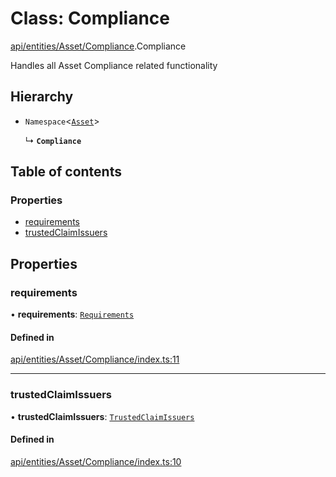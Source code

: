 # Class: Compliance

[api/entities/Asset/Compliance](../wiki/api.entities.Asset.Compliance).Compliance

Handles all Asset Compliance related functionality

## Hierarchy

- `Namespace`<[`Asset`](../wiki/api.entities.Asset.Asset)\>

  ↳ **`Compliance`**

## Table of contents

### Properties

- [requirements](../wiki/api.entities.Asset.Compliance.Compliance#requirements)
- [trustedClaimIssuers](../wiki/api.entities.Asset.Compliance.Compliance#trustedclaimissuers)

## Properties

### requirements

• **requirements**: [`Requirements`](../wiki/api.entities.Asset.Compliance.Requirements.Requirements)

#### Defined in

[api/entities/Asset/Compliance/index.ts:11](https://github.com/PolymeshAssociation/polymesh-sdk/blob/339b7503/src/api/entities/Asset/Compliance/index.ts#L11)

___

### trustedClaimIssuers

• **trustedClaimIssuers**: [`TrustedClaimIssuers`](../wiki/api.entities.Asset.Compliance.TrustedClaimIssuers.TrustedClaimIssuers)

#### Defined in

[api/entities/Asset/Compliance/index.ts:10](https://github.com/PolymeshAssociation/polymesh-sdk/blob/339b7503/src/api/entities/Asset/Compliance/index.ts#L10)
